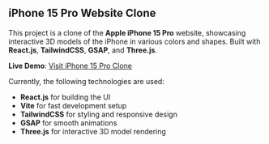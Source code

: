 ## iPhone 15 Pro Website Clone

This project is a clone of the **Apple iPhone 15 Pro** website, showcasing interactive 3D models of the iPhone in various colors and shapes. Built with **React.js**, **TailwindCSS**, **GSAP**, and **Three.js**.

**Live Demo**: [Visit iPhone 15 Pro Clone](https://i-phone15-liard.vercel.app/)

Currently, the following technologies are used:

- **React.js** for building the UI
- **Vite** for fast development setup
- **TailwindCSS** for styling and responsive design
- **GSAP** for smooth animations
- **Three.js** for interactive 3D model rendering

